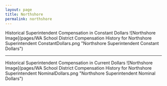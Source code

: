```yaml
---
layout: page
title: Northshore
permalink: northshore
---
```



Historical Superintendent Compensation in Constant Dollars
![Northshore Image](pages/WA School District Compensation History for Northshore Superintendent ConstantDollars.png "Northshore Superintendent Constant Dollars")

___

Historical Superintendent Compensation in Current Dollars
![Northshore Image](pages/WA School District Compensation History for Northshore Superintendent NominalDollars.png "Northshore Superintendent Nominal Dollars")